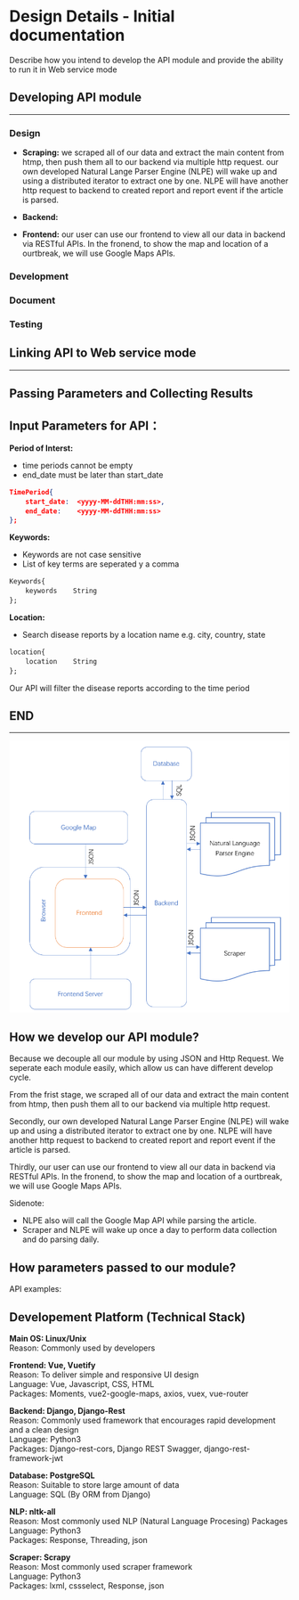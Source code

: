 # Design Details - Initial documentation


Describe how	you	intend	 to	develop	 the	API	module	and	provide the	ability	 to	run	it	in	Web	
service	mode


## Developing API module
___
### Design
- **Scraping:**  we scraped all of our data and extract the main content from htmp, then push them all to our backend via multiple http request. our own developed Natural Lange Parser Engine (NLPE) will wake up and using a distributed iterator to extract one by one. NLPE will have another http request to backend to created report and report event if the article is parsed. 
- **Backend:** 

- **Frontend:** our user can use our frontend to view all our data in backend via RESTful APIs. In the fronend, to show the map and location of a ourtbreak, we will use Google Maps APIs.

### Development


### Document


### Testing




## Linking API to Web service mode
___




## Passing Parameters and Collecting Results


**Input Parameters for API：**
-


**Period of Interst:**
- time periods cannot be empty
- end_date must be later than start_date
```json
TimePeriod{
    start_date:  <yyyy-MM-ddTHH:mm:ss>,
    end_date:    <yyyy-MM-ddTHH:mm:ss>
};

```

**Keywords:**
- Keywords are not case sensitive
- List of key terms are seperated y a comma

```sql
Keywords{
    keywords    String
};
```

**Location:**
- Search disease reports by a location name e.g. city, country, state


```sql
location{
    location    String
};
```
Our API will filter the disease reports according to the time period



**END**
-
___



![Architecture Design](img/Architecture.png)

## How we develop our API module?

Because we decouple all our module by using JSON and Http Request. We seperate each module easily, which allow us can have different develop cycle.

From the frist stage, we scraped all of our data and extract the main content from htmp, then push them all to our backend via multiple http request. 

Secondly, our own developed Natural Lange Parser Engine (NLPE) will wake up and using a distributed iterator to extract one by one. NLPE will have another http request to backend to created report and report event if the article is parsed. 

Thirdly, our user can use our frontend to view all our data in backend via RESTful APIs. In the fronend, to show the map and location of a ourtbreak, we will use Google Maps APIs.

Sidenote:

- NLPE also will call the Google Map API while parsing the article.
- Scraper and NLPE will wake up once a day to perform data collection and do parsing daily.

## How parameters passed to our module?

API examples:




## Developement Platform (Technical Stack)

**Main OS: Linux/Unix**  
Reason: Commonly used by developers

**Frontend: Vue, Vuetify**  
Reason: To deliver simple and responsive UI design  
Language: Vue, Javascript, CSS, HTML  
Packages: Moments, vue2-google-maps, axios, vuex, vue-router

**Backend: Django, Django-Rest**  
Reason: Commonly used framework that encourages rapid development and a clean design  
Language: Python3  
Packages: Django-rest-cors, Django REST Swagger, django-rest-framework-jwt

**Database: PostgreSQL**  
Reason: Suitable to store large amount of data  
Language: SQL (By ORM from Django)

**NLP: nltk-all**  
Reason: Most commonly used NLP (Natural Language Procesing) Packages  
Language: Python3  
Packages: Response, Threading, json

**Scraper: Scrapy**  
Reason: Most commonly used scraper framework  
Language: Python3  
Packages: lxml, cssselect, Response, json
